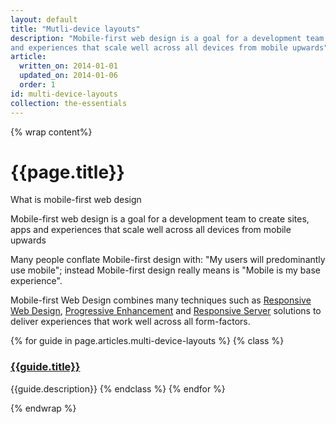 ```yaml
---
layout: default
title: "Mutli-device layouts"
description: "Mobile-first web design is a goal for a development team to create sites, apps
and experiences that scale well across all devices from mobile upwards"
article:
  written_on: 2014-01-01
  updated_on: 2014-01-06
  order: 1
id: multi-device-layouts
collection: the-essentials
---
```

{% wrap content%}

# {{page.title}}

 What is mobile-first web design

Mobile-first web design is a goal for a development team to create sites, apps
and experiences that scale well across all devices from mobile upwards

Many people conflate Mobile-first design with: "My users will predominantly use
mobile"; instead Mobile-first design really means is "Mobile is my base
experience".

Mobile-first Web Design combines many techniques such as [Responsive Web
Design](link), [Progressive Enhancement](link) and [Responsive Server](link)
solutions to deliver experiences that work well across all form-factors.

{% for guide in page.articles.multi-device-layouts %}
{% class %}
### [{{guide.title}}]({{site.baseurl}}{{guide.url}})
{{guide.description}}
{% endclass %}
{% endfor %}

{% endwrap %}
